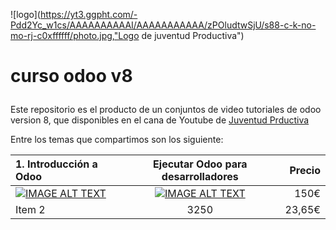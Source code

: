 ![logo](https://yt3.ggpht.com/-Pdd2Yc_w1cs/AAAAAAAAAAI/AAAAAAAAAAA/zPOludtwSjU/s88-c-k-no-mo-rj-c0xffffff/photo.jpg,"Logo de juventud Productiva")  
# curso odoo v8 <p>
Este repositorio es el producto de un conjuntos de video tutoriales de odoo version 8,
que disponibles en el cana de Youtube de [Juventud Prductiva](https://www.youtube.com/watch?v=jgCUW7w-G3o&list=PLZHhaK4KCZZyocy6-b0Kq7LSrHP4cYV9q)<p>
Entre los temas que compartimos son los siguiente:<p>

| 1. Introducción a Odoo | Ejecutar Odoo para desarrolladores | Precio |
| :------- | :------: | -----: |
|[![IMAGE ALT TEXT](https://i.ytimg.com/vi/jgCUW7w-G3o/hqdefault.jpg?custom=true&w=120&h=90&jpg444=true&jpgq=90&sp=68&sigh=M-LO7Zf7QxmdG5iUogtG7E9kZ_s)](https://youtu.be/jgCUW7w-G3o?list=PLZHhaK4KCZZyocy6-b0Kq7LSrHP4cYV9q "Introdución a Odoo")  | [![IMAGE ALT TEXT](https://i.ytimg.com/vi/vq8JRVj43AY/hqdefault.jpg?custom=true&w=120&h=90&jpg444=true&jpgq=90&sp=68&sigh=xiFnHtw8GdzJQnRdN5xMfnp8q00)](https://youtu.be/vq8JRVj43AY?list=PLZHhaK4KCZZyocy6-b0Kq7LSrHP4cYV9q "Ejecutar Odoo para desarrolladores") | 150€   |
| Item 2   | 3250     | 23,65€ |



   
